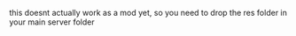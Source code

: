 this doesnt actually work as a mod yet, so you need to drop the res folder in your main server folder